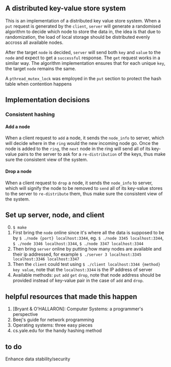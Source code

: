 ## A distributed key-value store system
This is an implementation of a distributed key value store system. 
When a `put` request is generated by the `client`, `server` will generate a 
randomised algorithm to decide which node to store the data in, the idea is 
that due to randomization, the load of local storage should be distributed 
evenly accross all available nodes. 

After the target `node` is decided, `server` will send both `key` and `value` 
to the `node` and expect to get a `successful` response. 
The `get` request works in a similar way. The algorithm implementation ensures 
that for each unique `key`, the target `node` remains the same.

A `pthread_mutex_lock` was employed in the `put` section to protect the hash 
table when contention happens

## Implementation decisions

### Consistent hashing

#### Add a node
When a client request to `add` a node, it sends the `node_info` to server, which
will decide where in the `ring` would the new incoming node go. Once the node is
added to the `ring`, the `next` node in the ring will send all of its key-value
pairs to the server to ask for a `re-distribution` of the keys, thus make sure 
the consistent view of the system.

#### Drop a node

When a client request to `drop` a node, it sends the `node_info` to server, which
will signify the node to be removed to `send` all of its key-value stores to the
server to `re-distribute` them, thus make sure the consistent view of the system.

## Set up server, node, and client

0. `$ make`
1. First bring the `node` online since it's where all the data is supposed to 
be by `$ ./node {port} localhost:3344`, eg. `$ ./node 3345 localhost:3344`, 
`$ ./node 3346 localhost:3344`, `$ ./node 3347 localhost:3344`
2. Then bring `server` online by putting how many nodes are available and 
their ip addressed, for example `$ ./server 3 localhost:3345 
localhost:3346 localhost:3347`
3. Then the `client` could test using `$ ./client localhost:3344 {method} key value`, 
note that the `localhost:3344` is the IP address of server
4. Available methods: `put` `add` `get` `drop`, note that node address should be 
provided instead of key-value pair in the case of `add` and `drop`.

## helpful resources that made this happen
1. [Bryant & O'HALLARON]: Computer Systems: a programmer's perspective
2. Beej's guide for network programming
3. Operating systems: three easy pieces
4. cs.yale.edu for the handy hashing method

## to do
Enhance data stability/security

